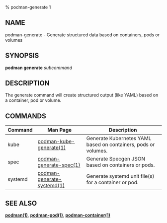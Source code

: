 % podman-generate 1

## NAME

podman\-generate - Generate structured data based on containers, pods or volumes

## SYNOPSIS

**podman generate** _subcommand_

## DESCRIPTION

The generate command will create structured output (like YAML) based on a container, pod or volume.

## COMMANDS

| Command | Man Page                                                                 | Description                                                    |
| ------- | ------------------------------------------------------------------------ | -------------------------------------------------------------- |
| kube    | [podman-kube-generate(1)](podman-kube/podman-kube-generate.md)           | Generate Kubernetes YAML based on containers, pods or volumes. |
| spec    | [podman-generate-spec(1)](podman-generate/podman-generate-spec.md)       | Generate Specgen JSON based on containers or pods.             |
| systemd | [podman-generate-systemd(1)](podman-generate/podman-generate-systemd.md) | Generate systemd unit file(s) for a container or pod.          |

## SEE ALSO

**[podman(1)](podman.md)**, **[podman-pod(1)](podman-pod/podman-pod.md)**, **[podman-container(1)](podman-container/podman-container.md)**
